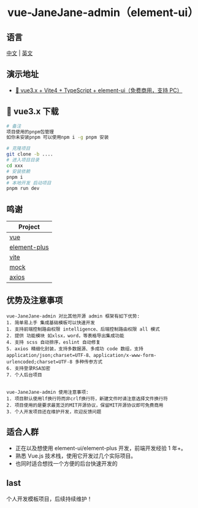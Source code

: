 <div align="center">
<h1> vue-JaneJane-admin（element-ui） </h1>
</div>

## 语言
[中文](./README_zh.md) | [英文](./README.md)

## 演示地址

- [🎉 vue3.x + Vite4 + TypeScript + element-ui（免费商用，支持 PC）]()

## 🌱 vue3.x 下载
```bash
# 备注
项目使用的pnpm包管理
如你未安装pnpm 可以使用npm i -g pnpm 安装

# 克隆项目
git clone -b ....
# 进入项目目录
cd xxx
# 安装依赖
pnpm i
# 本地开发 启动项目
pnpm run dev
```

## 鸣谢
| Project                                                          |
| ---------------------------------------------------------------- |
| [vue](https://github.com/vuejs/vue)                              |              
| [element-plus](https://github.com/element-plus/element-plus)     |
| [vite](https://cn.vitejs.dev/guide/)                             |
| [mock](https://github.com/nuysoft/Mock)                          |
| [axios](https://github.com/axios/axios)                          |


## 优势及注意事项
```
vue-JaneJane-admin 对比其他开源 admin 框架有如下优势:
1. 简单易上手 集成基础模板可以快速开发
1. 支持前端控制路由权限 intelligence、后端控制路由权限 all 模式
2. 提供 功能模块 如xlsx，word，等表格导出集成功能
4. 支持 scss 自动排序，eslint 自动修复
5. axios 精细化封装，支持多数据源、多成功 code 数组，支持 application/json;charset=UTF-8、application/x-www-form-urlencoded;charset=UTF-8 多种传参方式
6. 支持登录RSA加密
7. 个人后台项目


vue-JaneJane-admin 使用注意事项:
1. 项目默认使用lf换行符而非crlf换行符，新建文件时请注意选择文件换行符
2. 项目使用的是要求最宽泛的MIT开源协议，保留MIT开源协议即可免费商用
3. 个人开发项目还在维护开发，欢迎反馈问题
```


## 适合人群
- 正在以及想使用 element-ui/element-plus 开发，前端开发经验 1 年+。
- 熟悉 Vue.js 技术栈，使用它开发过几个实际项目。
- 也同时适合想找一个方便的后台快速开发的


## last
个人开发模板项目，后续持续维护！